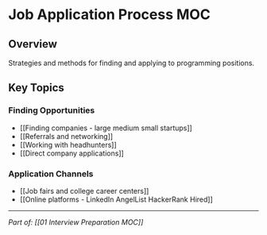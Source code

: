 # Job Application Process MOC

## Overview
Strategies and methods for finding and applying to programming positions.

## Key Topics

### Finding Opportunities
- [[Finding companies - large medium small startups]]
- [[Referrals and networking]]
- [[Working with headhunters]]
- [[Direct company applications]]

### Application Channels
- [[Job fairs and college career centers]]
- [[Online platforms - LinkedIn AngelList HackerRank Hired]]

---
*Part of: [[01 Interview Preparation MOC]]*